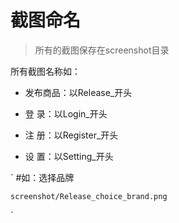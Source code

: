 
# 截图命名

> 所有的截图保存在screenshot目录

所有截图名称如：

- 发布商品：以Release_开头

- 登    录：以Login_开头

- 注    册：以Register_开头

- 设    置：以Setting_开头

`
    #如：选择品牌

    screenshot/Release_choice_brand.png
`



